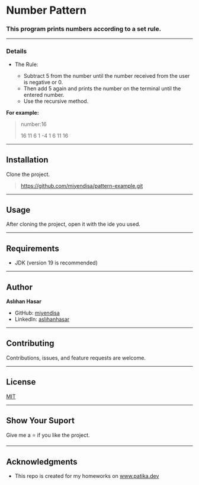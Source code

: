 # Number Pattern
### This program prints numbers according to a set rule.

---
### Details
* The Rule:

    * Subtract 5 from the number until the number received from the
user is negative or 0.
    * Then add 5 again and prints the number on the terminal until
the entered number.
    * Use the recursive method.
  
**For example:**
> number:16
> 
> 16  11 6 1 -4 1 6 11 16

---

## Installation
Clone the project.
> https://github.com/miyendisa/pattern-example.git

---

## Usage
After cloning the project, open it with the ide you used.

---

## Requirements
* JDK (version 19 is recommended)

---

## Author
**Aslıhan Hasar**

* GitHub: [miyendisa](https://github.com/miyendisa)
* LinkedIn: [aslıhanhasar](https://www.linkedin.com/in/asl%C4%B1hanhasar
  )
---

## Contributing
Contributions, issues, and feature requests are welcome.

---

## License

[MIT](https://choosealicense.com/licenses/mit/)

---

## Show Your Suport
Give me a &#11088; if you like the project.

---

## Acknowledgments
* This repo is created for my homeworks on www.patika.dev